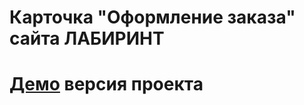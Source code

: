 # **Карточка "Оформление заказа" сайта ЛАБИРИНТ**

# [Демо](https://fadeyush.github.io/labirint/) версия проекта 
